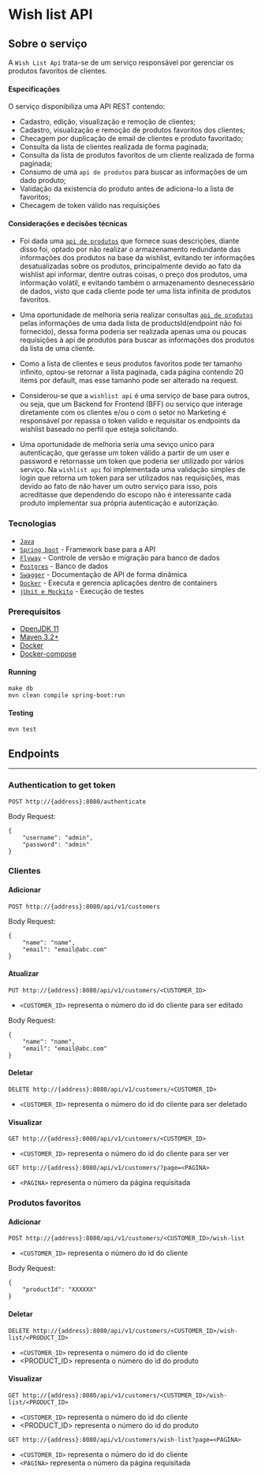 # Wish list API

## Sobre o serviço

A `Wish List Api` trata-se de um serviço responsável por gerenciar os produtos favoritos de clientes. 

#### Especificações
 
 O serviço disponibiliza uma API REST contendo:
 
 - Cadastro, edição, visualização e remoção de clientes;
 - Cadastro, visualização e remoção de produtos favoritos dos clientes;
 - Checagem por duplicação de email de clientes e produto favoritado;
 - Consulta da lista de clientes realizada de forma paginada;
 - Consulta da lista de produtos favoritos de um cliente realizada de forma paginada;
 - Consumo de uma `api de produtos` para buscar as informações de um dado produto;
 - Validação da existencia do produto antes de adiciona-lo a lista de favoritos;
 - Checagem de token válido nas requisições
 
#### Considerações e decisões técnicas
 
 - Foi dada uma [`api de produtos`](https://gist.github.com/Bgouveia/9e043a3eba439489a35e70d1b5ea08ec) que fornece suas descrições, diante disso foi, optado por não realizar o armazenamento redundante das informações dos produtos na base da wishlist, evitando ter informações desatualizadas sobre os produtos, principalmente devido ao fato da wishlist api informar, dentre outras coisas, o preço dos produtos, uma informação volátil, e evitando também o armazenamento desnecessário de dados, visto que cada cliente pode ter uma lista infinita de produtos favoritos.
 
 - Uma oportunidade de melhoria seria realizar consultas [`api de produtos`](https://gist.github.com/Bgouveia/9e043a3eba439489a35e70d1b5ea08ec) pelas informações de uma dada lista de productsId(endpoint não foi fornecido), dessa forma poderia ser realizada apenas uma ou poucas requisições à api de produtos para buscar as informações dos produtos da lista de uma cliente.
 
 - Como a lista de clientes e seus produtos favoritos pode ter tamanho infinito, optou-se retornar a lista paginada, cada página contendo 20 items por default, mas esse tamanho pode ser alterado na request.  
 
 - Considerou-se que a `wishlist api` é uma serviço de base para outros, ou seja, que um Backend for Frontend (BFF) ou serviço que interage diretamente com os clientes e/ou o com o setor no Marketing é responsável por repassa o token valido e requisitar os endpoints da wishlist baseado no perfil que esteja solicitando.
 
 - Uma oportunidade de melhoria seria uma seviço unico para autenticação, que gerasse um token válido a partir de um user e password e retornasse um token que poderia ser utilizado por vários serviço. Na `wishlist api` foi implementada uma validação simples de login que retorna um token para ser utilizados nas requisições, mas devido ao fato de não haver um outro serviço para isso, pois acreditasse que dependendo do escopo não é interessante cada produto implementar sua própria autenticação e autorização.
 
### Tecnologias

 - [`Java`](https://www.java.com/download/) 
 - [`Spring boot`](https://spring.io) - Framework base para a API
 - [`Flyway`](https://flywaydb.org) - Controle de versão e migração para banco de dados
 - [`Postgres`](https://www.mysql.com) - Banco de dados
 - [`Swagger`](https://swagger.io) - Documentação de API de forma dinâmica
 - [`Docker`](https://www.docker.com) - Executa e gerencia aplicações dentro de containers
 - [`jUnit e Mockito`](https://junit.org/junit5/) - Execução de testes
 
### Prerequisitos
- [OpenJDK 11](http://jdk.java.net/11/)
- [Maven 3.2+](https://maven.apache.org/install.html)
- [Docker](https://docs.docker.com/install/)
- [Docker-compose](https://docs.docker.com/compose/install/)

#### Running
```
make db
mvn clean compile spring-boot:run
```

#### Testing
```
mvn test
```

## Endpoints 
--------

### Authentication to get token

```
POST http://{address}:8080/authenticate
```

Body Request:

```
{
	"username": "admin",
	"password": "admin"
}
```

### Clientes

#### Adicionar
```
POST http://{address}:8080/api/v1/customers
```
Body Request:
```
{
	"name": "name",
	"email": "email@abc.com"
}
```

#### Atualizar
```
PUT http://{address}:8080/api/v1/customers/<CUSTOMER_ID>
```
* `<CUSTOMER_ID>` representa o número do id do cliente para ser editado

Body Request:

```
{
	"name": "name",
	"email": "email@abc.com"
}
```

#### Deletar

```
DELETE http://{address}:8080/api/v1/customers/<CUSTOMER_ID>
```
* `<CUSTOMER_ID>` representa o número do id do cliente para ser deletado


#### Visualizar

```
GET http://{address}:8080/api/v1/customers/<CUSTOMER_ID>
```
* `<CUSTOMER_ID>` representa o número do id do cliente para ser ver
```
GET http://{address}:8080/api/v1/customers/?page=<PAGINA>
```
* `<PAGINA>` representa o número da página requisitada


### Produtos favoritos

#### Adicionar
```
POST http://{address}:8080/api/v1/customers/<CUSTOMER_ID>/wish-list
```
* `<CUSTOMER_ID>` representa o número do id do cliente 

Body Request:
```
{
	"productId": "XXXXXX"
}
```

#### Deletar

```
DELETE http://{address}:8080/api/v1/customers/<CUSTOMER_ID>/wish-list/<PRODUCT_ID>
```
* `<CUSTOMER_ID>` representa o número do id do cliente 
* <PRODUCT_ID> representa o número do id do produto 


#### Visualizar

```
GET http://{address}:8080/api/v1/customers/<CUSTOMER_ID>/wish-list/<PRODUCT_ID>
```
* `<CUSTOMER_ID>` representa o número do id do cliente 
* <PRODUCT_ID> representa o número do id do produto 
```
GET http://{address}:8080/api/v1/customers/wish-list?page=<PAGINA>
```
* `<CUSTOMER_ID>` representa o número do id do cliente 
* `<PAGINA>` representa o número da página requisitada



